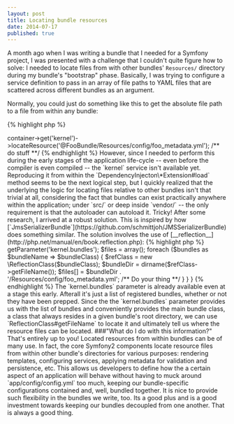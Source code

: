 ```yaml
---
layout: post
title: Locating bundle resources
date: 2014-07-17
published: true
---
```


A month ago when I was writing a bundle that I needed for a Symfony project, I was presented with a challenge that I couldn't quite figure how to solve:
I needed to locate files from with other bundles' `Resources/` directory during my bundle's "bootstrap" phase. Basically, I was trying to configure a service
definition to pass in an array of file paths to YAML files that are scattered across different bundles as an argument.

Normally, you could just do something like this to get the absolute file path to a file from within any bundle:

{% highlight php %}
<?php

$location = $this->container->get('kernel')->locateResource('@FooBundle/Resources/config/foo_metadata.yml');

/** do stuff **/

{% endhighlight %}

However, since I needed to perform this during the early stages of the application life-cycle -- even before the compiler is even compiled -- the `kernel` service isn't available yet.

Reproducing it from within the `DependencyInjecton\*Extension#load` method seems to be the next logical step, but I quickly realized
that the underlying the logic for locating files relative to other bundles isn't that trivial at all, considering the fact that
bundles can exist practically anywhere within the application; under `src/` or deep inside `vendor/` -- the only requirement is that the autoloader can autoload it. Tricky!

After some research, I arrived at a robust solution. This is inspired by how [`JmsSerializerBundle`](https://github.com/schmittjoh/JMSSerializerBundle) does something similar.
The solution involves the use of [__reflection__](http://php.net/manual/en/book.reflection.php):

{% highlight php %}
<?php

namespace Acme\FooBundle\DependencyInjection;

use Symfony\Component\DependencyInjection\ContainerBuilder;
use Symfony\Component\HttpKernel\DependencyInjection\Extension;
use Symfony\Component\Config\Resource\FileResource;

class FooBundleExtension extends Extension
{
    public function load(array $configs, ContainerBuilder $container)
    {
        /* Some boilerplate stuff */

        $bundles = $container->getParameter('kernel.bundles');

        $files = array();

        foreach ($bundles as $bundleName => $bundleClass) {

            $refClass = new \ReflectionClass($bundleClass);
            $bundleDir = dirname($refClass->getFileName());
            $files[] = $bundleDir . '/Resources/config/foo_metadata.yml';

            /** Do your thing **/

        }
    }
}

{% endhighlight %}

The `kernel.bundles` parameter is already available even at a stage this early. Afterall it's just a list of registered bundles, whether or not they have been prepped.
Since the the `kernel.bundles` parameter provides us with the list of bundles and conveniently provides the main bundle class, a class that
always resides in a given bundle's root directory, we can use `ReflectionClass#getFileName` to locate it and ultimately tell us where the resource files can be located.

###"What do I do with this information?"

That's entirely up to you!

Located resources from within bundles can be of many use. In fact, the core Symfony2 components locate resource files from within other bundle's directories for various purposes:
rendering templates, configuring services, applying metadata for validation and persistence, etc.
This allows us developers to define how the a certain aspect of an application will behave without having to muck around `app/config/config.yml` too much,
keeping our bundle-specific configurations contained and, well, bundled together. It is nice to provide such flexibility in the bundles we write, too. Its a good plus and is a good
investment towards keeping our bundles decoupled from one another. That is always a good thing.
